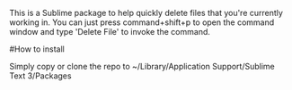 This is a Sublime package to help quickly delete files that you're currently working in. You can just press command+shift+p to open the command window and type 'Delete File' to invoke the command.

#How to install

Simply copy or clone the repo to ~/Library/Application Support/Sublime Text 3/Packages